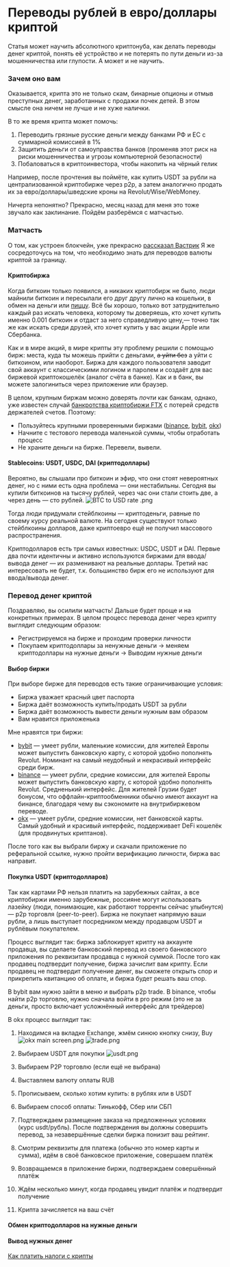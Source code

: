 # Переводы рублей в евро/доллары криптой
Статья может научить абсолютного криптонуба, как делать переводы денег криптой,
понять её устройство и не потерять по пути деньги из-за мошенничества или глупости.
А может и не научить.


### Зачем оно вам
Оказывается, крипта это не только скам, бинарные опционы и отмыв преступных денег, заработанных с продажи почек детей.
В этом смысле она ничем не лучше и не хуже налички.

В то же время крипта может помочь:
1. Переводить грязные русские деньги между банками РФ и ЕС с суммарной комиссией в 1%
2. Защитить деньги от самоуправства банков (променяв этот риск на риски мошенничества и угрозы компьютерной безопасности)
3. Побаловаться в криптоинвестора, чтобы накопить на чёрный гелик

Например, после прочтения вы поймёте, как купить USDT за рубли на централизованной криптобирже
через p2p, а затем аналогично продать их за евро/доллары/шведские кроны на Revolut/Wise/WebMoney.

Ничерта непонятно? Прекрасно, месяц назад для меня это тоже звучало как заклинание. 
Пойдём разберёмся с матчастью.


### Матчасть
О том, как устроен блокчейн, уже прекрасно [рассказал Вастрик](https://vas3k.blog/blog/blockchain/)
Я же сосредоточусь на том, что необходимо знать для переводов валюты криптой за границу.


#### Криптобиржа
Когда биткоин только появился, а никаких криптобирж не было, люди майнили биткоин и пересылали его друг другу лично
на кошельки, в обмен на деньги 
или [пиццу](https://vc.ru/crypto/426609-pervaya-pokupka-piccy-za-bitkoin-byla-rovno-12-let-nazad).
Всё бы хорошо, только вот затруднительно каждый раз искать человека, которому ты доверяешь, кто хочет купить именно 0.001 биткоин
и отдаст за него справедливую цену,— точно так же как искать среди друзей, 
кто хочет купить у вас акции Apple или Сбербанка. 

Как и в мире акций, в мире крипты эту проблему решили с помощью бирж:
места, куда ты можешь прийти с деньгами, ~~а уйти без~~ а уйти с биткоином, или наоборот.
Биржа для каждого пользователя заводит свой аккаунт с классическими логином и паролем и
создаёт для вас биржевой криптокошелёк (аналог счёта в банке). 
Как и в банк, вы можете залогиниться через приложение или браузер.

В целом, крупным биржам можно доверять _почти_ как банкам, однако,
уже известен случай [банкротства криптобиржи FTX](https://ru.wikipedia.org/wiki/FTX_(компания))
с потерей средств держателей счетов. Поэтому:
- Пользуйтесь крупными проверенными биржами 
  ([binance](https://www.binance.com/), [bybit](https://www.bybit.com/), [okx](https://www.okx.com))
- Начните с тестового перевода маленькой суммы, чтобы отработать процесс
- Не храните деньги на бирже. Перевели, вывели.


#### Stablecoins: USDT, USDC, DAI (криптодоллары)
Вероятно, вы слышали про биткоин и эфир, что они стоят невероятных денег, но с ними есть одна проблема — они нестабильны.
Сегодня вы купили биткоинов на тысячу рублей, через час они стали стоить две, а через день — сто рублей.
![BTC to USD rate .png](../BTC_USD.png)

Тогда люди придумали стейблкоины — криптоденьги, равные по своему курсу реальной валюте.
На сегодня существуют только стейблкоины долларов, даже криптоевро ещё не получил массового распространения.

Криптодолларов есть три самых известных: USDC, USDT и DAI.
Первые два почти идентичны и активно используются биржами для ввода/вывода денег — их разменивают на реальные доллары.
Третий нас интересовать не будет, т.к. большинство бирж его не используют для ввода/вывода денег.


### Перевод денег криптой
Поздравляю, вы осилили матчасть! Дальше будет проще и на конкретных примерах.
В целом процесс перевода денег через крипту выглядит следующим образом:
- Регистрируемся на бирже и проходим проверки личности
- Покупаем криптодоллары за ненужные деньги -> меняем криптодоллары на нужные деньги -> Выводим нужные деньги

#### Выбор биржи
При выборе бирже для переводов есть такие ограничивающие условия:
- Биржа уважает красный цвет паспорта
- Биржа даёт возможность купить/продать USDT за рубли
- Биржа даёт возможность вывести деньги нужным вам образом
- Вам нравится приложенька

Мне нравятся три биржи:
- [bybit](https://www.bybit.com/invite?ref=P6XV6P) —
  умеет рубли, маленькие комиссии, для жителей Европы может выпустить банковскую карту,
  с которой удобно пополнять Revolut. Номинант на самый неудобный и некрасивый интерфейс среди бирж.
- [binance](https://www.binance.info/en/activity/referral-entry/CPA/incremental?ref=CPA_00XERYC5CX) —
  умеет рубли, средние комиссии, для жителей Европы может выпустить банковскую карту,
  с которой удобно пополнять Revolut. Средненький интерфейс.
  Для жителей Грузии будет бонусом, что оффлайн-криптообменники обычно имеют аккаунт на бинансе,
  благодаря чему вы сэкономите на внутрибиржевом переводе.
- [okx](https://okx.com/join/40093369) — умеет рубли, средние комиссии, нет банковской карты.
  Самый удобный и красивый интерфейс, поддерживает DeFi кошелёк (для продвинутых криптанов).

После того как вы выбрали биржу и скачали приложение по реферальной ссылке, нужно пройти верификацию личности,
биржа вас направит.


#### Покупка USDT (криптодолларов)
Так как картами РФ нельзя платить на зарубежных сайтах, а все криптобиржи именно зарубежные, 
россияне могут использовать лазейку (люди, понимающие, как работают торренты сейчас улыбнутся) 
— p2p торговля (peer-to-peer). Биржа не покупает напрямую ваши рубли, а лишь выступает посредником между продавцом USDT
и рублёвым покупателем. 

Процесс выглядит так: биржа заблокирует крипту на аккаунте продавца, 
вы сделаете банковский перевод из своего банковского приложения по реквизитам продавца с нужной суммой.
После того как продавец подтвердит получение, биржа зачислит вам крипту.
Если продавец не подтвердит получение денег, вы сможете открыть спор и прикрепить квитанцию об оплате,
и биржа будет решать ваш спор.

В bybit вам нужно зайти в меню и выбрать p2p trade.
В binance, чтобы найти p2p торговлю, нужно сначала войти в pro режим 
(это не за деньги, просто включает усложнённый интерфейс для трейдеров)

В okx процесс выглядит так:
1. Находимся на вкладке Exchange, жмём синюю кнопку снизу, Buy
  ![okx main screen.png](okx_screenshots/main.png)
  ![trade.png](okx_screenshots/trade.png)
2. Выбираем USDT для покупки
![usdt.png](okx_screenshots/usdt.png)
3. Выбираем P2P торговлю (если ещё не выбрана)
4. Выставляем валюту оплаты RUB

5. Прописываем, сколько хотим купить: в рублях или в USDT
6. Выбираем способ оплаты: Тинькофф, Сбер или СБП
7. Подтверждаем размещение заказа на предложенных условиях (курс usdt/рубль).
  После подтверждения вы должны совершить перевод, за незавершённые сделки биржа понизит ваш рейтинг.
8. Смотрим реквизиты для платежа (обычно это номер карты и сумма), идём в своё банковское приложение, совершаем платёж
9. Возвращаемся в приложение биржи, подтверждаем совершённый платёж
10. Ждём несколько минут, когда продавец увидит платёж и подтвердит получение
11. Крипта зачисляется на ваш счёт

#### Обмен криптодолларов на нужные деньги
#### Вывод нужных денег

[Как платить налоги с крипты](https://skatteverket.se/privat/skatter/vardepapper/andratillgangar/kryptovalutor.4.15532c7b1442f256bae11b60.html)

